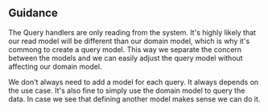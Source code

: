 ## Guidance

The Query handlers are only reading from the system. It's highly likely that our read model will be different than our domain model, which is why it's commong to create a query model. This way we separate
the concern between the models and we can easily adjust the query model without affecting our domain model.

We don't always need to add a model for each query. It always depends on the use case. It's also fine to
simply use the domain model to query the data. In case we see that defining another model makes sense we can do it.
